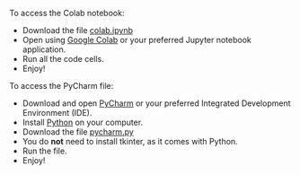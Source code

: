 To access the Colab notebook:
* Download the file [colab.ipynb](https://github.com/sophiachen120/sophiachen120.github.io/blob/main/files/colab.ipynb)
* Open using [Google Colab](https://colab.research.google.com/) or your preferred Jupyter notebook application.
* Run all the code cells.
* Enjoy!

To access the PyCharm file:
* Download and open [PyCharm](https://www.jetbrains.com/pycharm/download/) or your preferred Integrated Development Environment (IDE).
* Install [Python](https://www.python.org/) on your computer.
* Download the file [pycharm.py](https://github.com/sophiachen120/sophiachen120.github.io/blob/main/files/pycharm.py)
* You do **not** need to install tkinter, as it comes with Python.
* Run the file.
* Enjoy!
